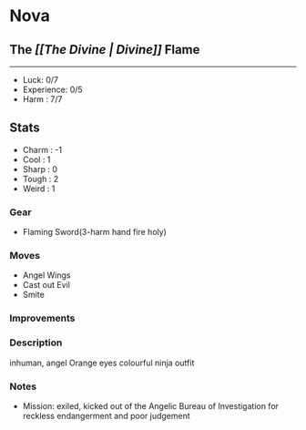 # Nova 
## The *[[The Divine | Divine]]* Flame
---
 - Luck: 0/7
 - Experience: 0/5
 - Harm : 7/7

## Stats
- Charm : -1
- Cool : 1
- Sharp : 0
- Tough : 2
- Weird : 1
 
### Gear
- Flaming Sword(3-harm hand fire holy)

### Moves
- Angel Wings
- Cast out Evil
- Smite

### Improvements

### Description
inhuman, angel Orange eyes colourful ninja outfit 

### Notes
-  Mission: exiled, kicked out of the Angelic Bureau of Investigation for reckless endangerment and poor judgement